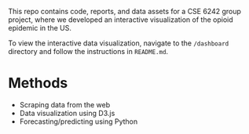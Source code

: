 This repo contains code, reports, and data assets for a CSE 6242 group project, where we developed an interactive visualization of the opioid epidemic in the US.

To view the interactive data visualization, navigate to the `/dashboard` directory and follow the instructions in `README.md`.

# Methods
* Scraping data from the web
* Data visualization using D3.js
* Forecasting/predicting using Python

